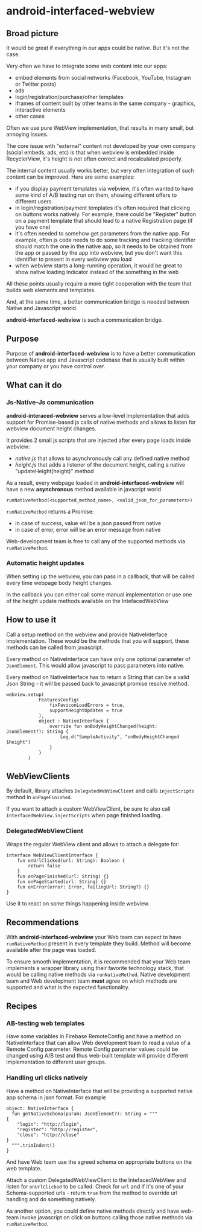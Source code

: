 # android-interfaced-webview

## Broad picture

It would be great if everything in our apps could be native. But it's not the case.

Very often we have to integrate some web content into our apps:
- embed elements from social networks (Facebook, YouTube, Instagram or Twitter posts)
- ads
- login/registration/purchase/other templates
- iframes of content built by other teams in the same company - graphics, interactive elements
- other cases

Often we use pure WebView implementation, that results in many small, but annoying issues.

The core issue with "external" content not developed by your own company (social embeds, ads, etc) is that when webview is embedded inside RecyclerView, it's height is not often correct and recalculated properly.

The internal content usually works better, but very often integration of such content can be improved. Here are some examples:
- if you display payment templates via webview, it's often wanted to have some kind of A/B testing run on them, showing different offers to different users
- in login/registration/payment templates it's often required that clicking on buttons works natively. For example, there could be "Register" button on a payment template that should lead to a native Registration page (if you have one)
- it's often needed to somehow get parameters from the native app. For example, often js code needs to do some tracking and tracking identifier should match   the one in the native app, so it needs to be obtained from the app or passed by the app into webview, but you don't want this identifier to present in every webview you load
- when webview starts a long-running operation, it would be great to show native loading indicator instead of the something in the web

All these points usually require a more tight cooperation with the team that builds web elements and templates.

And, at the same time, a better communication bridge is needed between Native and Javascript world.

**android-interfaced-webview** is such a communication bridge.

## Purpose

Purpose of **android-interfaced-webview** is to have a better communication between Native app and Javascript codebase that is usually built within your company or you have control over.

## What can it do

### Js-Native-Js communication

**android-interaced-webview** serves a low-level implementation that adds support for Promise-based js calls of native methods and allows to listen for webview document height changes.

It provides 2 small js scripts that are injected after every page loads inside webview:
- *native.js* that allows to asynchronously call any defined native method
- *height.js* that adds a listener of the document height, calling a native "updateHeight(height)" method

As a result, every webpage loaded in **android-interfaced-webview** will have a new **asynchronous** method available in javacript world

```runNativeMethod(<supported_method_name>, <valid_json_for_parameters>)```

`runNativeMethod` returns a Promise:
- in case of success, value will be a json passed from native
- in case of error, error will be an error message from native

Web-development team is free to call any of the supported methods via `runNativeMethod`.

### Automatic height updates

When setting up the webview, you can pass in a callback, that will be called every time webpage body height changes.

In the callback you can either call some manual implementation or use one of the height update methods available on the IntefacedWebView

## How to use it

Call a setup method on the webview and provide NativeInterface implementation. These would be the methods that you will support, these methods can be called from javascript.

Every method on NativeInterface can have only one optional parameter of `JsonElement`. This would allow javascript to pass parameters into native.

Every method on NativeInterface has to return a String that can be a valid Json String - it will be passed back to javascript promise resolve method.

```
webview.setup(
            FeaturesConfig(
                fixFaviconLoadErrors = true,
                supportHeightUpdates = true
            ),
            object : NativeInterface {
                override fun onBodyHeightChanged(height: JsonElement?): String {
                    Log.d("SampleActivity", "onBodyHeightChanged $height")
                }
            }
        )
```

## WebViewClients

By default, library attaches `DelegatedWebViewClient` and calls `injectScripts` method in `onPageFinished`.

If you want to attach a custom WebViewClient, be sure to also call `InterfacedWebView.injectScripts` when page finished loading.

### DelegatedWebViewClient

Wraps the regular WebView client and allows to attach a delegate for:

```
interface WebViewClientInterface {
    fun onUrlClicked(url: String): Boolean {
        return false
    }
    fun onPageFinished(url: String) {}
    fun onPageStarted(url: String) {}
    fun onError(error: Error, failingUrl: String?) {}
}
```

Use it to react on some things happening inside webview.

## Recommendations

With **android-interfaced-webview** your Web team can expect to have `runNativeMethod` present in every template they build. Method will become available after the page was loaded.

To ensure smooth implementation, it is recommended that your Web team implements a wrapper library using their favorite technology stack, that would be calling native methods via `runNativeMethod`. Native development team and Web development team **must** agree on which methods are supported and what is the expected functionality.

## Recipes

### AB-testing web templates

Have some variables in Firebase RemoteConfig and have a method on NativeInterface that can allow Web development team to read a value of a Remote Config parameter. Remote Config parameter values could be changed using A/B test and thus web-built template will provide different implementation to different user groups.

### Handling url clicks natively

Have a method on NativeInterface that will be providing a supported native app schema in json format. For example
```
object: NativeInterface {
  fun getNativeSchema(param: JsonElement?): String = """
{
    "login": "http://login",
    "register": "http://register",
    "close": "http://close"
}
  """.trimIndent()
}
```

And have Web team use the agreed schema on appropriate buttons on the web template.

Attach a custom DelegatedWebViewClient to the IntefacedWebView and listen for `onUrlClicked` to be called. Check for `url` and if it's one of your Schema-supported urls - return `true` from the method to override url handling and do something natively.

As another option, you could define native methods directly and have web-team invoke javascript on click on buttons calling those native methods via `runNativeMethod`.



